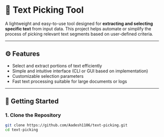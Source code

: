 # 📝 Text Picking Tool

A lightweight and easy-to-use tool designed for **extracting and selecting specific text** from input data. This project helps automate or simplify the process of picking relevant text segments based on user-defined criteria.

---

## ⚙️ Features

- Select and extract portions of text efficiently
- Simple and intuitive interface (CLI or GUI based on implementation)
- Customizable selection parameters
- Fast text processing suitable for large documents or logs

---

## 🚀 Getting Started

### 1. Clone the Repository

```bash
git clone https://github.com/Aadesh1106/text-picking.git
cd text-picking
